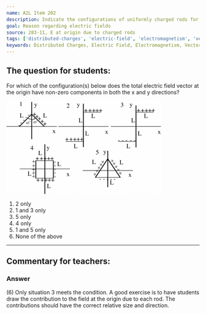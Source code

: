 ```yaml
---
name: A2L Item 202
description: Indicate the configurations of uniformly charged rods for which the electric field at the origin has non-zero components in both the x and y directions.
goal: Reason regarding electric fields
source: 283-11, E at origin due to charged rods
tags: ['distributed-charges', 'electric-field', 'electromagnetism', 'vectors']
keywords: Distributed Charges, Electric Field, Electromagnetism, Vectors
---
```


## The question for students:

For which of the configuration(s) below does the total electric field
vector at the origin have non-zero components in both the x and y
directions?

![Item202_fig1.gif](../images/Item202_fig1.gif)

1. 2 only
2. 1 and 3 only
3. 5 only
4. 4 only
5. 1 and 5 only
6. None of the above




<hr/>

## Commentary for teachers:

### Answer

(6) Only situation 3 meets the condition. A good exercise is to have
students draw the contribution to the field at the origin due to each
rod. The contributions should have the correct relative size and
direction.
